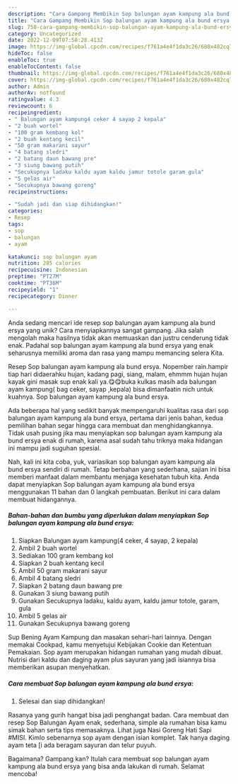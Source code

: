 ```yaml
---
description: "Cara Gampang Membikin Sop balungan ayam kampung ala bund ersya yang Mantap"
title: "Cara Gampang Membikin Sop balungan ayam kampung ala bund ersya yang Mantap"
slug: 758-cara-gampang-membikin-sop-balungan-ayam-kampung-ala-bund-ersya-yang-mantap
category: Uncategorized
date: 2022-12-09T07:58:28.413Z
image: https://img-global.cpcdn.com/recipes/f761a4e4f1da3c26/680x482cq70/sop-balungan-ayam-kampung-ala-bund-ersya-foto-resep-utama.jpg
hideToc: false
enableToc: true
enableTocContent: false
thumbnail: https://img-global.cpcdn.com/recipes/f761a4e4f1da3c26/680x482cq70/sop-balungan-ayam-kampung-ala-bund-ersya-foto-resep-utama.jpg
cover: https://img-global.cpcdn.com/recipes/f761a4e4f1da3c26/680x482cq70/sop-balungan-ayam-kampung-ala-bund-ersya-foto-resep-utama.jpg
author: Admin
authorAv: notfound
ratingvalue: 4.3
reviewcount: 6
recipeingredient:
- " Balungan ayam kampung4 ceker 4 sayap 2 kepala"
- "2 buah wortel"
- "100 gram kembang kol"
- "2 buah kentang kecil"
- "50 gram makarani sayur"
- "4 batang sledri"
- "2 batang daun bawang pre"
- "3 siung bawang putih"
- "Secukupnya ladaku kaldu ayam kaldu jamur totole garam gula"
- "5 gelas air"
- "Secukupnya bawang goreng"
recipeinstructions:

- "Sudah jadi dan siap dihidangkan!"
categories:
- Resep
tags:
- sop
- balungan
- ayam

katakunci: sop balungan ayam 
nutrition: 285 calories
recipecuisine: Indonesian
preptime: "PT27M"
cooktime: "PT36M"
recipeyield: "1"
recipecategory: Dinner

---
```





Anda sedang mencari ide resep sop balungan ayam kampung ala bund ersya yang unik? Cara menyiapkannya sangat gampang. Jika salah mengolah maka hasilnya tidak akan memuaskan dan justru cenderung tidak enak. Padahal sop balungan ayam kampung ala bund ersya yang enak seharusnya memiliki aroma dan rasa yang mampu memancing selera Kita.





Resep Sop balungan ayam kampung ala bund ersya. Nopember rain.hampir tiap hari didaerahku hujan, kadang pagi, siang, malam, ehmmm hujan hujan kayak gini masak sup enak kali ya.😋😋buka kulkas masih ada balungan ayam kampung( bag ceker, sayap ,kepala) bisa dimanfaatin nich untuk kuahnya. Sop balungan ayam kampung ala bund ersya.

Ada beberapa hal yang sedikit banyak mempengaruhi kualitas rasa dari sop balungan ayam kampung ala bund ersya, pertama dari jenis bahan, kedua pemilihan bahan segar hingga cara membuat dan menghidangkannya. Tidak usah pusing jika mau menyiapkan sop balungan ayam kampung ala bund ersya enak di rumah, karena asal sudah tahu triknya maka hidangan ini mampu jadi suguhan spesial.






Nah, kali ini kita coba, yuk, variasikan sop balungan ayam kampung ala bund ersya sendiri di rumah. Tetap berbahan yang sederhana, sajian ini bisa memberi manfaat dalam membantu menjaga kesehatan tubuh kita. Anda dapat menyiapkan Sop balungan ayam kampung ala bund ersya menggunakan 11 bahan dan 0 langkah pembuatan. Berikut ini cara dalam membuat hidangannya.

<!--inarticleads1-->

##### Bahan-bahan dan bumbu yang diperlukan dalam menyiapkan Sop balungan ayam kampung ala bund ersya:

1. Siapkan  Balungan ayam kampung(4 ceker, 4 sayap, 2 kepala)
1. Ambil 2 buah wortel
1. Sediakan 100 gram kembang kol
1. Siapkan 2 buah kentang kecil
1. Ambil 50 gram makarani sayur
1. Ambil 4 batang sledri
1. Siapkan 2 batang daun bawang pre
1. Gunakan 3 siung bawang putih
1. Gunakan Secukupnya ladaku, kaldu ayam, kaldu jamur totole, garam, gula
1. Ambil 5 gelas air
1. Gunakan Secukupnya bawang goreng


Sup Bening Ayam Kampung dan masakan sehari-hari lainnya. Dengan memakai Cookpad, kamu menyetujui Kebijakan Cookie dan Ketentuan Pemakaian. Sop ayam merupakan hidangan rumahan yang mudah dibuat. Nutrisi dari kaldu dan daging ayam plus sayuran yang jadi isiannya bisa memberikan asupan menyehatkan. 

<!--inarticleads2-->

##### Cara membuat Sop balungan ayam kampung ala bund ersya:


1. Selesai dan siap dihidangkan!

Rasanya yang gurih hangat bisa jadi penghangat badan. Cara membuat dan resep Sop Balungan Ayam enak, sederhana, simple ala rumahan bisa kamu simak bahan serta tips memasaknya. Lihat juga Nasi Goreng Hati Sapi #MISI. Kimlo sebenarnya sop ayam dengan isian komplet. Tak hanya daging ayam teta [i ada beragam sayuran dan telur puyuh. 

Bagaimana? Gampang kan? Itulah cara membuat sop balungan ayam kampung ala bund ersya yang bisa anda lakukan di rumah. Selamat mencoba!
